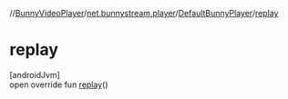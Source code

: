 //[BunnyVideoPlayer](../../../index.md)/[net.bunnystream.player](../index.md)/[DefaultBunnyPlayer](index.md)/[replay](replay.md)

# replay

[androidJvm]\
open override fun [replay](replay.md)()
